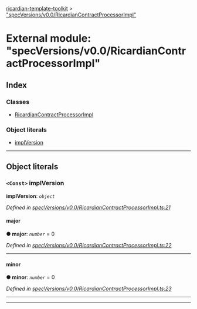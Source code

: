 [ricardian-template-toolkit](../README.md) > ["specVersions/v0.0/RicardianContractProcessorImpl"](../modules/_specversions_v0_0_ricardiancontractprocessorimpl_.md)

# External module: "specVersions/v0.0/RicardianContractProcessorImpl"

## Index

### Classes

* [RicardianContractProcessorImpl](../classes/_specversions_v0_0_ricardiancontractprocessorimpl_.ricardiancontractprocessorimpl.md)

### Object literals

* [implVersion](_specversions_v0_0_ricardiancontractprocessorimpl_.md#implversion)

---

## Object literals

<a id="implversion"></a>

### `<Const>` implVersion

**implVersion**: *`object`*

*Defined in [specVersions/v0.0/RicardianContractProcessorImpl.ts:21](https://github.com/EOSIO/ricardian-template-toolkit/blob/40d686c/src/specVersions/v0.0/RicardianContractProcessorImpl.ts#L21)*

<a id="implversion.major"></a>

####  major

**● major**: *`number`* = 0

*Defined in [specVersions/v0.0/RicardianContractProcessorImpl.ts:22](https://github.com/EOSIO/ricardian-template-toolkit/blob/40d686c/src/specVersions/v0.0/RicardianContractProcessorImpl.ts#L22)*

___
<a id="implversion.minor"></a>

####  minor

**● minor**: *`number`* = 0

*Defined in [specVersions/v0.0/RicardianContractProcessorImpl.ts:23](https://github.com/EOSIO/ricardian-template-toolkit/blob/40d686c/src/specVersions/v0.0/RicardianContractProcessorImpl.ts#L23)*

___

___

